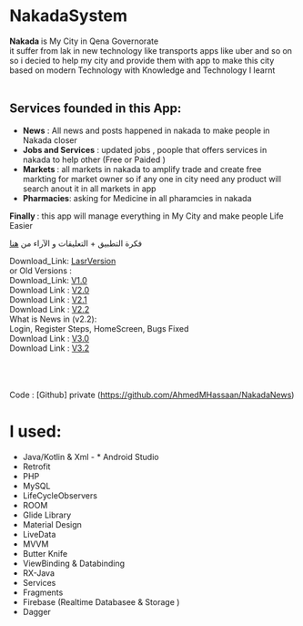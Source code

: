 # NakadaSystem
<b> Nakada </b> is My City in Qena Governorate <br>
it suffer from lak in new technology like transports apps like uber and so on <br>
so i decied to help my city and provide them with app to make this city based on modern Technology with Knowledge and Technology I learnt
<br><br>
## Services founded in this App:<br>
* <b>News</b> : All news and posts happened in nakada to make people in Nakada closer  
* <b>Jobs and Services</b> : updated jobs , poople that offers services in nakada to help other (Free or Paided )
* <b>Markets </b> : all markets in nakada to amplify trade and create free markting for market owner so if any one in city need any product will search anout it in all markets in app 
* <b>Pharmacies</b>: asking for Medicine in all pharamcies in nakada 


<b > Finally </b>: this app will manage everything in My City and make people Life Easier


فكرة التطبيق + التعليقات و الآراء من [هنا](https://www.facebook.com/AhmedMHassaan12/posts/2274160442893095)



Download_Link: [LasrVersion](https://ahmedmhassaan.000webhostapp.com/)<br>
or Old Versions :<br>
Download_Link: [V1.0](http://www.mediafire.com/file/qczqcis81hxwuc7/app-debug.apk/file)<br>
Download Link : [V2.0](https://www.mediafire.com/file/ikepxbfd6zsd2hw/app-debug.apk/file)<br>
Download Link : [V2.1](https://drive.google.com/file/d/1z6ojUitG9uIIKvA__RYIMJF43LCcTHHe/view?usp=sharing)<br>
Download Link : [V2.2](https://drive.google.com/file/d/1nzLhFzUNBwscrZ65c7xjdgtnBKppOEIu/view?usp=sharing)<br>
What is News in (v2.2):<br>
Login, Register Steps, HomeScreen, Bugs Fixed <br>
Download Link : [V3.0](https://drive.google.com/file/d/1jV3wJcm7PZYWH0vojgdbkflzm4VB6DxP/view?usp=drivesdk)<br>
Download Link : [V3.2](https://drive.google.com/file/d/1kYWcybsLwpkHUki4R0i6pfFbULQ8mQ8Y/view?usp=sharing)<br>







<br><br><br>
Code : [Github] private (https://github.com/AhmedMHassaan/NakadaNews)

# I  used:
* Java/Kotlin & Xml - * Android  Studio
* Retrofit 
* PHP
* MySQL
* LifeCycleObservers
* ROOM
* Glide Library
* Material Design
* LiveData
* MVVM
* Butter Knife
* ViewBinding & Databinding
* RX-Java
* Services
* Fragments
* Firebase (Realtime Databasee & Storage )
* Dagger

